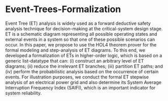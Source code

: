 # Event-Trees-Formalization

Event Tree (ET) analysis is widely used as a forward deductive safety analysis technique for decision-making at the critical-system
design stage. ET is a schematic diagram representing all possible operating states and external events in a system so that one of these possible scenarios can occur. In this paper, we propose to use the HOL4 theorem prover for the formal modeling and step-analysis of ET diagrams. To this end, we developed a formalization of ETs in higher-order logic, which is based on a generic list-datatype that can: (i) construct an arbitrary level of ET diagrams; (ii) reduce the irrelevant ET branches; (iii) partition ET paths; and (iv) perform the probabilistic analysis based on the occurrence of certain events. For illustration purposes, we conduct the formal ET stepwise analysis of an electrical power grid and also determine its System Average Interruption Frequency Index (SAIFI), which is an important indicator for system reliability.
